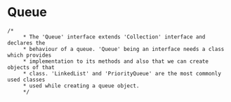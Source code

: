 # Queue
	/*
		 * The 'Queue' interface extends 'Collection' interface and declares the
		 * behaviour of a queue. 'Queue' being an interface needs a class which provides
		 * implementation to its methods and also that we can create objects of that
		 * class. 'LinkedList' and 'PriorityQueue' are the most commonly used classes
		 * used while creating a queue object.
		 */